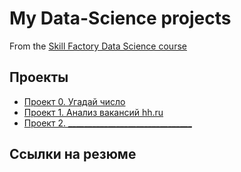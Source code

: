 # My Data-Science projects


From the [Skill Factory Data Science course](https://skillfactory.ru/data-scientist-pro)

## Проекты

* [Проект 0. Угадай число](https://github.com/dutch1989/SF-Projects/tree/master/SF%20Projects/project%200)
* [Проект 1. Анализ вакансий hh.ru](https://github.com/dutch1989/SF-Projects/tree/master/SF%20Projects/project%201)
* [Проект 2. _______________________________](______)

## Ссылки на резюме